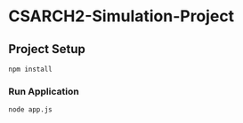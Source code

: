 # CSARCH2-Simulation-Project

## Project Setup
```
npm install
```

### Run Application
```
node app.js
```